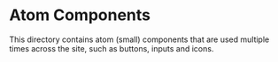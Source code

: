 # Atom Components

This directory contains atom (small) components that are used multiple times across the site, such as buttons, inputs and icons.
